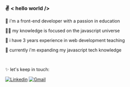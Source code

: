 ### :v: < hello world />

🔮 i'm a front-end developer with a passion in education

🧑‍💻 my knowledge is focused on the javascript universe

💛 i have 3 years experience in web development teaching

📔 currently i'm expanding my javascript tech knowledge

<br>

✨ let's keep in touch:

[![Linkedin](https://img.shields.io/badge/-LinkedIn-blue?style=for-the-badge&logo=Linkedin&logoColor=white&link=https://www.linkedin.com/in/tatialveso/)](https://www.linkedin.com/in/tatialveso/)
[![Gmail](https://img.shields.io/badge/-Gmail-EA4335?style=for-the-badge&logo=Gmail&logoColor=white&link=mailto:tatiialveso@gmail.com)](mailto:tatiialveso@gmail.com)
